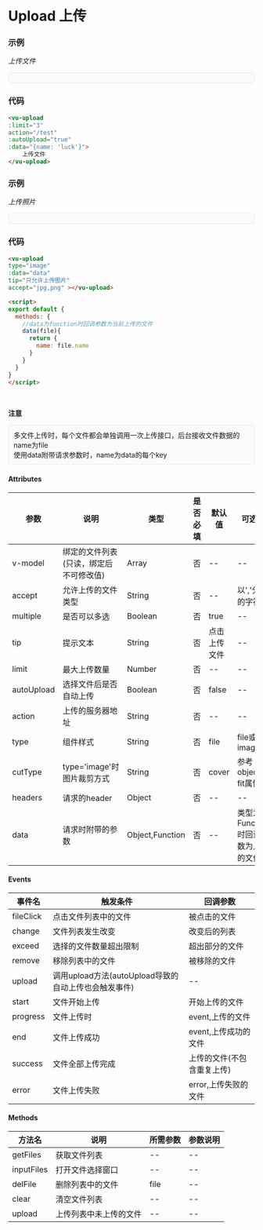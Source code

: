 # Upload 上传

### 示例

*上传文件*
<div style="border:1px solid #e4e7ed;border-radius:5px;padding:10px;background-color:#FAFAFA;">
    <vu-upload 
    :limit="3" 
    action="/test" 
    :autoUpload="true" 
    :data="{name: 'luck'}"></vu-upload>
</div>

### 代码

```html
<vu-upload 
:limit="3" 
action="/test" 
:autoUpload="true" 
:data="{name: 'luck'}">
    上传文件
</vu-upload>
```

### 示例

*上传照片*
<div style="border:1px solid #e4e7ed;border-radius:5px;padding:10px;background-color:#FAFAFA;">
  <vu-upload 
  type="image" 
  :data="data"
  tip="只允许上传图片" 
  accept="jpg,png" ></vu-upload>
</div>

<script>
export default {
  methods: {
    data(file){
      return {
        name: file.name
      }
    }
  }
}
</script>

### 代码
```html
<vu-upload 
type="image" 
:data="data"
tip="只允许上传图片" 
accept="jpg,png" ></vu-upload>

<script>
export default {
  methods: {
    //data为function时回调参数为当前上传的文件
    data(file){
      return {
        name: file.name
      }
    }
  }
}
</script>
```

<br>

**注意**
<div style="border:1px solid #e4e7ed;border-radius:5px;padding:10px;background-color:#FAFAFA;">
    多文件上传时，每个文件都会单独调用一次上传接口，后台接收文件数据的name为file<br>
    使用data附带请求参数时，name为data的每个key
</div>

#### Attributes
| 参数 | 说明 | 类型 | 是否必填 | 默认值 | 可选值 |
| ---  | --- | ---  | ---      | ---   | ---   |
| v-model | 绑定的文件列表(只读，绑定后不可修改值) | Array | 否 | -- | -- |
| accept | 允许上传的文件类型 | String | 否 | -- | 以','分隔的字符串 |
| multiple | 是否可以多选 | Boolean | 否 | true | -- |
| tip | 提示文本 | String | 否 | 点击上传文件 | -- |
| limit | 最大上传数量 | Number | 否 | -- |-- |
| autoUpload | 选择文件后是否自动上传 | Boolean | 否 | false |-- |
| action | 上传的服务器地址 | String | 否 | -- | -- |
| type | 组件样式 | String | 否 | file | file或image |
| cutType | type='image'时图片裁剪方式 | String | 否 | cover | 参考object-fit属性 |
| headers | 请求的header | Object | 否 | -- | -- |
| data | 请求时附带的参数 | Object,Function | 否 | -- | 类型为Function时回调参数为上传的文件 |


#### Events
| 事件名 | 触发条件 | 回调参数 |
|  ---  | ---  | ---  | 
| fileClick | 点击文件列表中的文件 | 被点击的文件 |
| change | 文件列表发生改变 | 改变后的列表 |
| exceed | 选择的文件数量超出限制 | 超出部分的文件 |
| remove | 移除列表中的文件 | 被移除的文件 |
| upload | 调用upload方法(autoUpload导致的自动上传也会触发事件) | -- |
| start | 文件开始上传 | 开始上传的文件 |
| progress | 文件上传时 | event,上传的文件 |
| end | 文件上传成功 | event,上传成功的文件 |
| success | 文件全部上传完成 | 上传的文件(不包含重复上传) |
| error | 文件上传失败 | error,上传失败的文件 |


#### Methods
| 方法名 | 说明 | 所需参数 | 参数说明 |
|  ---  | ---  | ---  | --- |
| getFiles | 获取文件列表 | --  | -- |
| inputFiles | 打开文件选择窗口 | -- | -- |
| delFile | 删除列表中的文件 | file | -- |
| clear | 清空文件列表 | -- | -- |
| upload | 上传列表中未上传的文件 | -- | -- |
